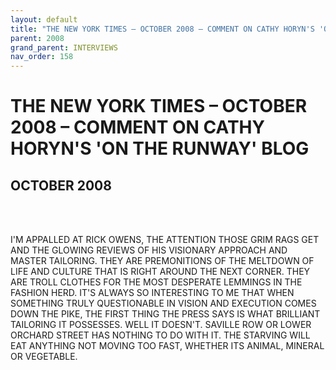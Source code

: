 ```yaml
---
layout: default
title: "THE NEW YORK TIMES – OCTOBER 2008 – COMMENT ON CATHY HORYN'S 'ON THE RUNWAY' BLOG"
parent: 2008
grand_parent: INTERVIEWS
nav_order: 158
---
```


# THE NEW YORK TIMES – OCTOBER 2008 – COMMENT ON CATHY HORYN'S 'ON THE RUNWAY' BLOG
## OCTOBER 2008

<br><br></p>
<p>I'M APPALLED AT RICK OWENS, THE ATTENTION THOSE GRIM RAGS GET AND THE GLOWING REVIEWS OF HIS VISIONARY APPROACH AND MASTER TAILORING. THEY ARE PREMONITIONS OF THE MELTDOWN OF LIFE AND CULTURE THAT IS RIGHT AROUND THE NEXT CORNER. THEY ARE TROLL CLOTHES FOR THE MOST DESPERATE LEMMINGS IN THE FASHION HERD. IT'S ALWAYS SO INTERESTING TO ME THAT WHEN SOMETHING TRULY QUESTIONABLE IN VISION AND EXECUTION COMES DOWN THE PIKE, THE FIRST THING THE PRESS SAYS IS WHAT BRILLIANT TAILORING IT POSSESSES. WELL IT DOESN'T. SAVILLE ROW OR LOWER ORCHARD STREET HAS NOTHING TO DO WITH IT. THE STARVING WILL EAT ANYTHING NOT MOVING TOO FAST, WHETHER ITS ANIMAL, MINERAL OR VEGETABLE.<br />

